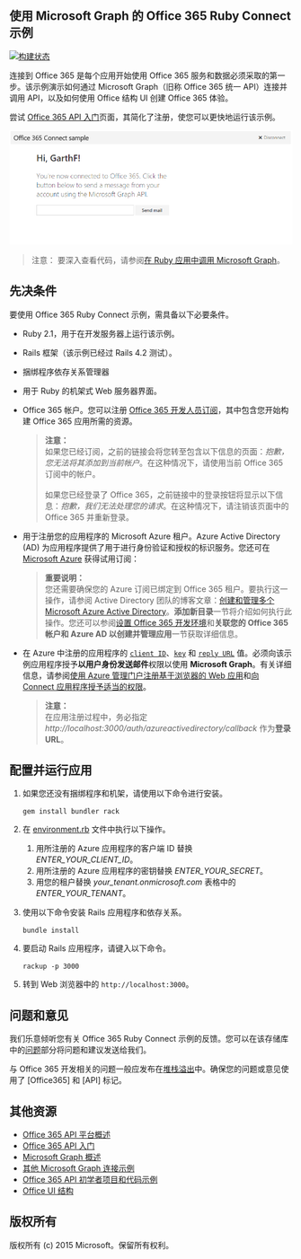 ## 使用 Microsoft Graph 的 Office 365 Ruby Connect 示例

[ ![构建状态](https://api.travis-ci.org/microsoftgraph/ruby-connect-rest-sample.svg?branch=master)](https://travis-ci.org/microsoftgraph/ruby-connect-rest-sample)

连接到 Office 365 是每个应用开始使用 Office 365 服务和数据必须采取的第一步。该示例演示如何通过 Microsoft Graph（旧称 Office 365 统一 API）连接并调用 API，以及如何使用 Office 结构 UI 创建 Office 365 体验。

尝试 [Office 365 API 入门](http://dev.office.com/getting-started/office365apis?platform=option-ruby#setup)页面，其简化了注册，使您可以更快地运行该示例。

![Office 365 Ruby Connect 示例的屏幕截图](../readme-images/O365-Ruby-Microsoft-Graph-Connect.png)  

> 注意： 要深入查看代码，请参阅[在 Ruby 应用中调用 Microsoft Graph](https://graph.microsoft.io/zh-cn/docs/platform/ruby)。

## 先决条件

要使用 Office 365 Ruby Connect 示例，需具备以下必要条件。

* Ruby 2.1，用于在开发服务器上运行该示例。
* Rails 框架（该示例已经过 Rails 4.2 测试）。
* 捆绑程序依存关系管理器
* 用于 Ruby 的机架式 Web 服务器界面。
* Office 365 帐户。您可以注册 [Office 365 开发人员订阅](https://aka.ms/devprogramsignup)，其中包含您开始构建 Office 365 应用所需的资源。

    > **注意：**<br />
	如果您已经订阅，之前的链接会将您转至包含以下信息的页面：*抱歉，您无法将其添加到当前帐户*。在这种情况下，请使用当前 Office 365 订阅中的帐户。<br /><br />
	如果您已经登录了 Office 365，之前链接中的登录按钮将显示以下信息：*抱歉，我们无法处理您的请求*。在这种情况下，请注销该页面中的 Office 365 并重新登录。
* 用于注册您的应用程序的 Microsoft Azure 租户。Azure Active Directory (AD) 为应用程序提供了用于进行身份验证和授权的标识服务。您还可在 [Microsoft Azure](https://account.windowsazure.com/SignUp) 获得试用订阅：

    > **重要说明：**<br />
	您还需要确保您的 Azure 订阅已绑定到 Office 365 租户。要执行这一操作，请参阅 Active Directory 团队的博客文章：[创建和管理多个 Microsoft Azure Active Directory](http://blogs.technet.com/b/ad/archive/2013/11/08/creating-and-managing-multiple-windows-azure-active-directories.aspx)。**添加新目录**一节将介绍如何执行此操作。您还可以参阅[设置 Office 365 开发环境](https://msdn.microsoft.com/office/office365/howto/setup-development-environment#bk_CreateAzureSubscription)和**关联您的 Office 365 帐户和 Azure AD 以创建并管理应用**一节获取详细信息。
* 在 Azure 中注册的应用程序的 [```client ID```](app/Constants.rb#L29)、[```key```](app/Constants.rb#L30) 和 [```reply URL```](app/Constants.rb#L31) 值。必须向该示例应用程序授予**以用户身份发送邮件**权限以使用 **Microsoft Graph**。有关详细信息，请参阅[使用 Azure 管理门户注册基于浏览器的 Web 应用](https://msdn.microsoft.com/office/office365/HowTo/add-common-consent-manually#bk_RegisterWebApp)和[向 Connect 应用程序授予适当的权限](https://github.com/OfficeDev/O365-Ruby-Microsoft-Graph-Connect/wiki/Grant-permissions-to-the-Connect-application-in-Azure)。

     > **注意：**<br />
	 在应用注册过程中，务必指定 *http://localhost:3000/auth/azureactivedirectory/callback* 作为**登录 URL**。

## 配置并运行应用

1. 如果您还没有捆绑程序和机架，请使用以下命令进行安装。

	```
	gem install bundler rack
	```
2. 在 [environment.rb](config/environment.rb) 文件中执行以下操作。
    1. 用所注册的 Azure 应用程序的客户端 ID 替换 *ENTER_YOUR_CLIENT_ID*。
    2. 用所注册的 Azure 应用程序的密钥替换 *ENTER_YOUR_SECRET*。
    3. 用您的租户替换 *your_tenant.onmicrosoft.com* 表格中的 *ENTER_YOUR_TENANT*。
3. 使用以下命令安装 Rails 应用程序和依存关系。

	```
	bundle install
	```
4. 要启动 Rails 应用程序，请键入以下命令。

	```
	rackup -p 3000
	```
5. 转到 Web 浏览器中的 ```http://localhost:3000```。

## 问题和意见

我们乐意倾听您有关 Office 365 Ruby Connect 示例的反馈。您可以在该存储库中的[问题](https://github.com/OfficeDev/O365-Ruby-Microsoft-Graph-Connect/issues)部分将问题和建议发送给我们。

与 Office 365 开发相关的问题一般应发布在[堆栈溢出](http://stackoverflow.com/questions/tagged/Office365+API)中。确保您的问题或意见使用了 [Office365] 和 [API] 标记。
  
## 其他资源

* [Office 365 API 平台概述](https://msdn.microsoft.com/office/office365/howto/platform-development-overview)
* [Office 365 API 入门](http://dev.office.com/getting-started/office365apis)
* [Microsoft Graph 概述](http://graph.microsoft.io/)
* [其他 Microsoft Graph 连接示例](https://github.com/officedev?utf8=%E2%9C%93&query=Microsoft-Graph-Connect)
* [Office 365 API 初学者项目和代码示例](https://msdn.microsoft.com/office/office365/howto/starter-projects-and-code-samples)
* [Office UI 结构](https://github.com/OfficeDev/Office-UI-Fabric)

## 版权所有
版权所有 (c) 2015 Microsoft。保留所有权利。
